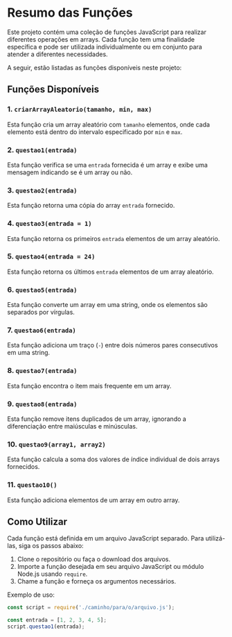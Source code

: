 # Resumo das Funções

Este projeto contém uma coleção de funções JavaScript para realizar diferentes operações em arrays. Cada função tem uma finalidade específica e pode ser utilizada individualmente ou em conjunto para atender a diferentes necessidades.

A seguir, estão listadas as funções disponíveis neste projeto:

## Funções Disponíveis

### 1. `criarArrayAleatorio(tamanho, min, max)`

Esta função cria um array aleatório com `tamanho` elementos, onde cada elemento está dentro do intervalo especificado por `min` e `max`.

### 2. `questao1(entrada)`

Esta função verifica se uma `entrada` fornecida é um array e exibe uma mensagem indicando se é um array ou não.

### 3. `questao2(entrada)`

Esta função retorna uma cópia do array `entrada` fornecido.

### 4. `questao3(entrada = 1)`

Esta função retorna os primeiros `entrada` elementos de um array aleatório.

### 5. `questao4(entrada = 24)`

Esta função retorna os últimos `entrada` elementos de um array aleatório.

### 6. `questao5(entrada)`

Esta função converte um array em uma string, onde os elementos são separados por vírgulas.

### 7. `questao6(entrada)`

Esta função adiciona um traço (`-`) entre dois números pares consecutivos em uma string.

### 8. `questao7(entrada)`

Esta função encontra o item mais frequente em um array.

### 9. `questao8(entrada)`

Esta função remove itens duplicados de um array, ignorando a diferenciação entre maiúsculas e minúsculas.

### 10. `questao9(array1, array2)`

Esta função calcula a soma dos valores de índice individual de dois arrays fornecidos.

### 11. `questao10()`

Esta função adiciona elementos de um array em outro array.

## Como Utilizar

Cada função está definida em um arquivo JavaScript separado. Para utilizá-las, siga os passos abaixo:

1. Clone o repositório ou faça o download dos arquivos.
2. Importe a função desejada em seu arquivo JavaScript ou módulo Node.js usando `require`.
3. Chame a função e forneça os argumentos necessários.

Exemplo de uso:

```javascript
const script = require('./caminho/para/o/arquivo.js');

const entrada = [1, 2, 3, 4, 5];
script.questao1(entrada);
